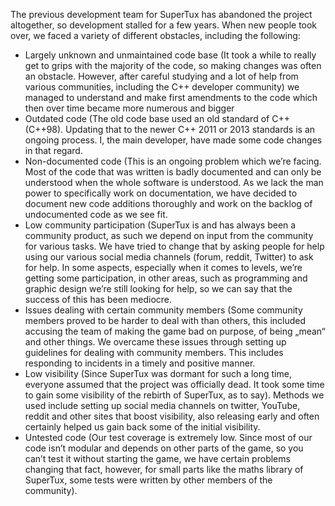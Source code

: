 The previous development team for SuperTux has abandoned the project altogether, so development stalled for a few years. When new people took over, we faced a variety of different obstacles, including the following:

- Largely unknown and unmaintained code base (It took a while to really get to grips with the majority of the code, so making changes was often an obstacle. However, after careful studying and a lot of help from various communities, including the C++ developer community) we managed to understand and make first amendments to the code which then over time became more numerous and bigger
- Outdated code (The old code base used an old standard of C++ (C++98). Updating that to the newer C++ 2011 or 2013 standards is an ongoing process. I, the main developer, have made some code changes in that regard.
- Non-documented code (This is an ongoing problem which we’re facing. Most of the code that was written is badly documented and can only be understood when the whole software is understood. As we lack the man power to specifically work on documentation, we have decided to document new code additions thoroughly and work on the backlog of undocumented code as we see fit.
- Low community participation (SuperTux is and has always been a community product, as such we depend on input from the community for various tasks. We have tried to change that by asking people for help using our various social media channels (forum, reddit, Twitter) to ask for help. In some aspects, especially when it comes to levels, we’re getting some participation, in other areas, such as programming and graphic design we’re still looking for help, so we can say that the success of this has been mediocre.
- Issues dealing with certain community members (Some community members proved to be harder to deal with than others, this included accusing the team of making the game bad on purpose, of being „mean“ and other things. We overcame these issues through setting up guidelines for dealing with community members. This includes responding to incidents in a timely and positive manner.
- Low visibility (Since SuperTux was dormant for such a long time, everyone assumed that the project was officially dead. It took some time to gain some visibility of the rebirth of SuperTux, as to say). Methods we used include setting up social media channels on twitter, YouTube, reddit and other sites that boost visibility, also releasing early and often certainly helped us gain back some of the initial visibility.
- Untested code (Our test coverage is extremely low. Since most of our code isn’t modular and depends on other parts of the game, so you can’t test it without starting the game, we have certain problems changing that fact, however, for small parts like the maths library of SuperTux, some tests were written by other members of the community).